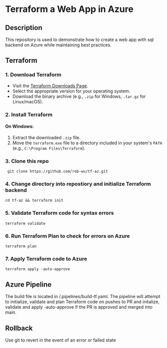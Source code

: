 # Terraform a Web App in Azure

## Description

This repository is used to demonstrate how to create a web app with sql backend on Azure while maintaining best practices.

## Terraform
### 1. Download Terraform
- Visit the [Terraform Downloads Page](https://www.terraform.io/downloads).
- Select the appropriate version for your operating system.
- Download the binary archive (e.g., `.zip` for Windows, `.tar.gz` for Linux/macOS).

### 2. Install Terraform
#### On Windows:
1. Extract the downloaded `.zip` file.
2. Move the `terraform.exe` file to a directory included in your system's `PATH` (e.g., `C:\Program Files\Terraform`).

### 3. Clone this repo

` git clone https://github.com/rob-wu/tf-az.git`

### 4. Change directory into repostiory and initialize Terraform backend

`cd tf-az && terraform init`

### 5. Validate Terraform code for syntax errors

`terraform validate`

### 6. Run Terraform Plan to check for errors on Azure

`terraform plan`

### 7. Apply Terraform code to Azure

`terraform apply -auto-approve`

## Azure Pipeline
The build file is located in /.pipelines/build-tf.yaml. The pipeline will attempt to initialize, validate and plan Terraform code on pushes to PR and initalize, validate and apply -auto-approve if the PR is approved and merged into main. 

## Rollback
Use git to revert in the event of an error or failed state
